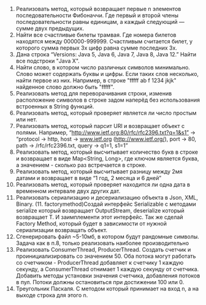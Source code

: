 1. Реализовать метод, который возвращает первые n элементов последовательности Фибоначчи. 
Где первый и второй члены последовательности равны единицам, а каждый следующий — сумме двух предыдущих.
2. Найти все счастливые билеты трамвая. Где номера билетов находятся между 000000-999999. 
Счастливым считается билет, у которого сумма первых 3х цифр равна сумме последних 3х.
3. Дана строка “Versions: Java  5, Java 6, Java   7, Java 8, Java 12.”  Найти все подстроки "Java X".
4. Найти слово, в котором число различных символов минимально. Слово может содержать буквы и цифры. 
Если таких слов несколько, найти первое из них. 
Например, в строке "fffff ab f 1234 jkjk" найденное слово должно быть "fffff".
5. Реализовать метод для переворачивания строки, изменив расположение символов 
в строке задом наперёд без использования встроенных в String функций.
6. Реализовать метод, который проверяет является ли число простым или нет.
7. Реализовать метод, который парсит URI и возвращает объект с полями. 
Например, “http://www.ietf.org:80/rfc/rfc2396.txt?q=1&s1” -> 
“protocol -> http, 
host -> www.ietf.org (http://www.ietf.org/), 
port -> 80, 
path -> /rfc/rfc2396.txt, 
query -> q1=1, s1=1”
8. Реализовать метод, который высчитывает количество букв в строке и возвращает в виде Map<String, Long>, 
где ключом является буква, а значением - сколько раз встречается в строке.
9. Реализовать метод, который высчитывает разницу между 2мя датами и возвращает в виде “1 год, 2 месяца и 6 дней”
10. Реализовать метод, который проверяет находится ли одна дата в временном интервале двух других дат.
11. Реализовать сериализацию и десериализацию объекта в Json, XML, Binary.
    (11. factorymethod)Создай интерфейс Serializable с методами serialize который возвращает OutputStream, 
    deserialize который возвращает T. И заимплементи этот интерфейс. Так же сделай Factory Method, который 
    будет в зависимости от нужной сериализации возвращать объект.
12. Сгенерировать файл ~5-10мб, в котором будут рандомные символы. 
Задача как в п.8, только реализовать наиболее производительно
13. Реализовать ConsumerThread, ProducerThread. Создать счетчик и проинициализировать со значением 50. 
Оба потока могут работать со счетчиком - ProducerThread добавляет к счетчику 1 каждую секунду, 
а ConsumerThread отнимает 1 каждую секунду от счетчика. Добавить методы установки значения счетчика, 
добавления потоков в пул. Потоки должны остановиться при достижении 100 или 0.
14. Треугольник Паскаля. С методом который принимает на вход n, а на выходе строка для этого n.